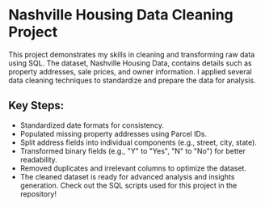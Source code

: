 # Nashville Housing Data Cleaning Project
This project demonstrates my skills in cleaning and transforming raw data using SQL. The dataset, Nashville Housing Data, contains details such as property addresses, sale prices, and owner information. I applied several data cleaning techniques to standardize and prepare the data for analysis.

## Key Steps:

- Standardized date formats for consistency.
- Populated missing property addresses using Parcel IDs.
- Split address fields into individual components (e.g., street, city, state).
- Transformed binary fields (e.g., "Y" to "Yes", "N" to "No") for better readability.
- Removed duplicates and irrelevant columns to optimize the dataset.
- The cleaned dataset is ready for advanced analysis and insights generation. Check out the SQL scripts used for this project in the repository!
